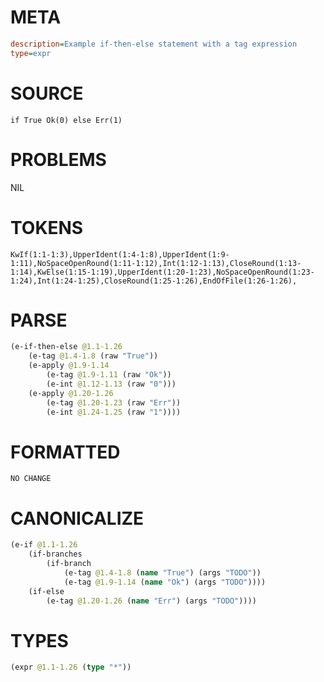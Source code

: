 # META
~~~ini
description=Example if-then-else statement with a tag expression
type=expr
~~~
# SOURCE
~~~roc
if True Ok(0) else Err(1)
~~~
# PROBLEMS
NIL
# TOKENS
~~~zig
KwIf(1:1-1:3),UpperIdent(1:4-1:8),UpperIdent(1:9-1:11),NoSpaceOpenRound(1:11-1:12),Int(1:12-1:13),CloseRound(1:13-1:14),KwElse(1:15-1:19),UpperIdent(1:20-1:23),NoSpaceOpenRound(1:23-1:24),Int(1:24-1:25),CloseRound(1:25-1:26),EndOfFile(1:26-1:26),
~~~
# PARSE
~~~clojure
(e-if-then-else @1.1-1.26
	(e-tag @1.4-1.8 (raw "True"))
	(e-apply @1.9-1.14
		(e-tag @1.9-1.11 (raw "Ok"))
		(e-int @1.12-1.13 (raw "0")))
	(e-apply @1.20-1.26
		(e-tag @1.20-1.23 (raw "Err"))
		(e-int @1.24-1.25 (raw "1"))))
~~~
# FORMATTED
~~~roc
NO CHANGE
~~~
# CANONICALIZE
~~~clojure
(e-if @1.1-1.26
	(if-branches
		(if-branch
			(e-tag @1.4-1.8 (name "True") (args "TODO"))
			(e-tag @1.9-1.14 (name "Ok") (args "TODO"))))
	(if-else
		(e-tag @1.20-1.26 (name "Err") (args "TODO"))))
~~~
# TYPES
~~~clojure
(expr @1.1-1.26 (type "*"))
~~~

